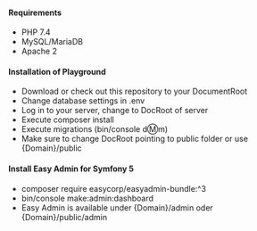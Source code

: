 #### Requirements
- PHP 7.4
- MySQL/MariaDB
- Apache 2

#### Installation of Playground
- Download or check out this repository to your DocumentRoot
- Change database settings in .env
- Log in to your server, change to DocRoot of server
- Execute composer install
- Execute migrations (bin/console d:m:m)
- Make sure to change DocRoot pointing to public folder or use {Domain}/public

#### Install Easy Admin for Symfony 5
- composer require easycorp/easyadmin-bundle:^3
- bin/console make:admin:dashboard
- Easy Admin is available under {Domain}/admin oder {Domain}/public/admin